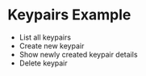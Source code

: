 # Keypairs Example

- List all keypairs
- Create new keypair
- Show newly created keypair details
- Delete keypair